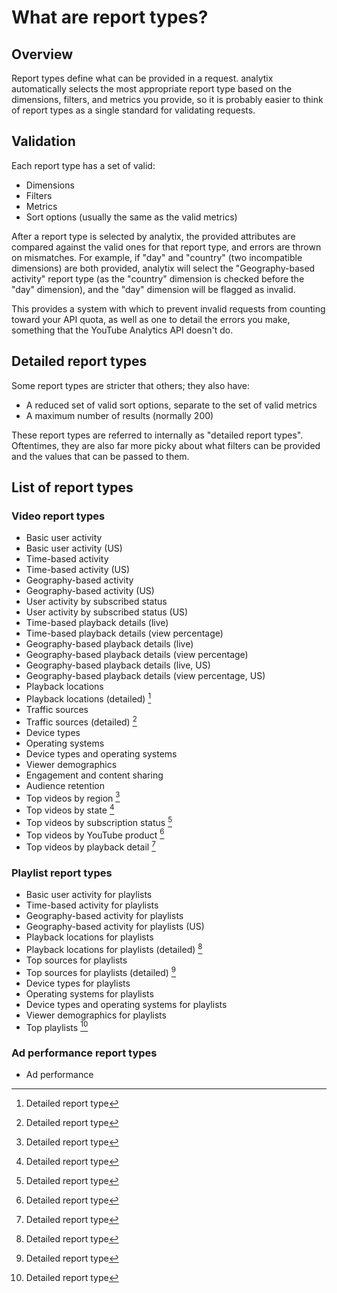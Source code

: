 # What are report types?

## Overview

Report types define what can be provided in a request.
analytix automatically selects the most appropriate report type based on the dimensions, filters, and metrics you provide, so it is probably easier to think of report types as a single standard for validating requests.

## Validation

Each report type has a set of valid:

* Dimensions
* Filters
* Metrics
* Sort options (usually the same as the valid metrics)

After a report type is selected by analytix, the provided attributes are compared against the valid ones for that report type, and errors are thrown on mismatches.
For example, if "day" and "country" (two incompatible dimensions) are both provided, analytix will select the "Geography-based activity" report type (as the "country" dimension is checked before the "day" dimension), and the "day" dimension will be flagged as invalid.

This provides a system with which to prevent invalid requests from counting toward your API quota, as well as one to detail the errors you make, something that the YouTube Analytics API doesn't do.

## Detailed report types

Some report types are stricter that others; they also have:

* A reduced set of valid sort options, separate to the set of valid metrics
* A maximum number of results (normally 200)

These report types are referred to internally as "detailed report types".
Oftentimes, they are also far more picky about what filters can be provided and the values that can be passed to them.

## List of report types

### Video report types

* Basic user activity
* Basic user activity (US)
* Time-based activity
* Time-based activity (US)
* Geography-based activity
* Geography-based activity (US)
* User activity by subscribed status
* User activity by subscribed status (US)
* Time-based playback details (live)
* Time-based playback details (view percentage)
* Geography-based playback details (live)
* Geography-based playback details (view percentage)
* Geography-based playback details (live, US)
* Geography-based playback details (view percentage, US)
* Playback locations
* Playback locations (detailed) [^1]
* Traffic sources
* Traffic sources (detailed) [^1]
* Device types
* Operating systems
* Device types and operating systems
* Viewer demographics
* Engagement and content sharing
* Audience retention
* Top videos by region [^1]
* Top videos by state [^1]
* Top videos by subscription status [^1]
* Top videos by YouTube product [^1]
* Top videos by playback detail [^1]

### Playlist report types

* Basic user activity for playlists
* Time-based activity for playlists
* Geography-based activity for playlists
* Geography-based activity for playlists (US)
* Playback locations for playlists
* Playback locations for playlists (detailed) [^1]
* Top sources for playlists
* Top sources for playlists (detailed) [^1]
* Device types for playlists
* Operating systems for playlists
* Device types and operating systems for playlists
* Viewer demographics for playlists
* Top playlists [^1]

### Ad performance report types

* Ad performance

[^1]: Detailed report type
